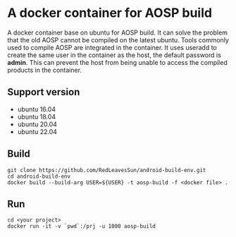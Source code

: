 # A docker container for AOSP build
A docker container base on ubuntu for AOSP build. It can solve the problem that
the old AOSP cannot be compiled on the latest ubuntu. Tools commonly used to
compile AOSP are integrated in the container. It uses useradd to create the
same user in the container as the host, the default password is **admin**. This
can prevent the host from being unable to access the compiled products in the
container.

## Support version
* ubuntu 16.04
* ubuntu 18.04
* ubuntu 20.04
* ubuntu 22.04

## Build
```shell
git clone https://github.com/RedLeavesSun/android-build-env.git
cd android-build-env
docker build --build-arg USER=${USER} -t aosp-build -f <docker file> .
```

## Run
```shell
cd <your project>
docker run -it -v `pwd`:/prj -u 1000 aosp-build
```
